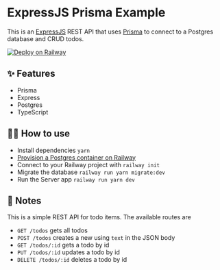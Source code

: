 # ExpressJS Prisma Example

This is an [ExpressJS](https://expressjs.com/) REST API that uses [Prisma](https://www.prisma.io/) to connect to a Postgres database and CRUD todos.

[![Deploy on Railway](https://railway.app/button.svg)](https://railway.app/new?template=https%3A%2F%2Fgithub.com%2Frailwayapp%2Fexamples%2Ftree%2Fmaster%2Fexamples%2Fexpressjs-prisma&plugins=postgresql)

## ✨ Features

- Prisma
- Express
- Postgres
- TypeScript

## 💁‍♀️ How to use

- Install dependencies `yarn`
- [Provision a Postgres container on Railway](https://dev.new)
- Connect to your Railway project with `railway init`
- Migrate the database `railway run yarn migrate:dev`
- Run the Server app `railway run yarn dev`

## 📝 Notes

This is a simple REST API for todo items. The available routes are

- `GET /todos` gets all todos
- `POST /todos` creates a new using `text` in the JSON body
- `GET /todos/:id` gets a todo by id
- `PUT /todos/:id` updates a todo by id
- `DELETE /todos/:id` deletes a todo by id
